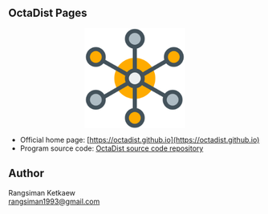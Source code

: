 ## OctaDist Pages

<p align="center">
   <img alt="molecule" src="images/molecule.png" align=middle width="200pt" />
<p/>

* Official home page: [https://octadist.github.io](https://octadist.github.io)
* Program source code: [OctaDist source code repository](https://github.com/OctaDist/OctaDist)

## Author
Rangsiman Ketkaew <br/>
rangsiman1993@gmail.com
